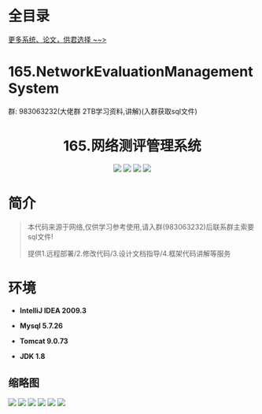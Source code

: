# 全目录

[更多系统、论文，供君选择 ~~>](https://www.yuque.com/wisebit/blog)
# 165.NetworkEvaluationManagementSystem

<p>群: 983063232(大佬群 2TB学习资料,讲解)(入群获取sql文件)</p>

<p><h1 align="center">165.网络测评管理系统</h1></p>


<p align="center">
	<img src="https://img.shields.io/badge/jdk-1.8-orange.svg"/>
    <img src="https://img.shields.io/badge/spring-5.x-lightgrey.svg"/>
    <img src="https://img.shields.io/badge/springmvc-3.x-blue.svg"/>
    <img src="https://img.shields.io/badge/mybatis-5.x-yellow.svg"/>
</p>

# 简介


> 本代码来源于网络,仅供学习参考使用,请入群(983063232)后联系群主索要sql文件!
>
> 提供1.远程部署/2.修改代码/3.设计文档指导/4.框架代码讲解等服务




# 环境

- <b>IntelliJ IDEA 2009.3</b>

- <b>Mysql 5.7.26</b>

- <b>Tomcat 9.0.73</b>

- <b>JDK 1.8</b>




## 缩略图


![](https://bitwise.oss-cn-heyuan.aliyuncs.com/2024/9/10/eced496a-6b62-4e03-829e-86cee5de1417.png)
![](https://bitwise.oss-cn-heyuan.aliyuncs.com/2024/9/10/03d9300e-4676-4d09-9fd2-0c5d9303838f.png)
![](https://bitwise.oss-cn-heyuan.aliyuncs.com/2024/9/10/48dd6764-8902-4398-aefb-78b1b0b31c24.png)
![](https://bitwise.oss-cn-heyuan.aliyuncs.com/2024/9/10/ed793864-3b07-43e1-9fba-4c6608a87ce6.png)
![](https://bitwise.oss-cn-heyuan.aliyuncs.com/2024/9/10/cab2297e-7f0e-4a8e-b07c-92d32420b782.png)
![](https://bitwise.oss-cn-heyuan.aliyuncs.com/2024/9/10/e9b4c1ab-c027-4a3c-87b9-b25c92275e78.png)



